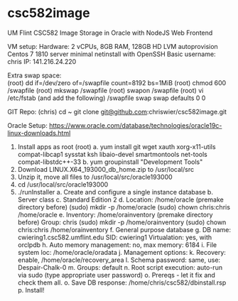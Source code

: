 # csc582image
UM Flint CSC582 Image Storage in Oracle with NodeJS Web Frontend

VM setup:
  Hardware: 2 vCPUs, 8GB RAM, 128GB HD LVM autoprovision
  Centos 7 1810 server minimal netinstall with OpenSSH 
  Basic username: chris
  IP: 141.216.24.220

  Extra swap space:  
    (root) dd if=/dev/zero of=/swapfile count=8192 bs=1MiB
    (root) chmod 600 /swapfile
    (root) mkswap /swapfile
    (root) swapon /swapfile
    (root) vi /etc/fstab  (and add the following)
       /swapfile swap swap defaults 0 0
         

GIT Repo:
  (chris) cd ~
  git clone git@github.com:chriswier/csc582image.git

Oracle Setup:  https://www.oracle.com/database/technologies/oracle19c-linux-downloads.html

  1.  Install apps as root (root)
     a. yum install git wget xauth xorg-x11-utils compat-libcap1 sysstat ksh libaio-devel smartmontools net-tools compat-libstdc++-33
     b. yum groupinstall "Development Tools"
  2.  Download LINUX.X64_193000_db_home.zip to /usr/local/src
  3.  Unzip it, move all files to /usr/local/src/oracle193000
  4.  cd /usr/local/src/oracle193000
  5.  ./runInstaller
     a. Create and configure a single instance database
     b. Server class
     c. Standard Edition 2
     d. Location: /home/oracle  (premake directory before)
          (sudo) mkdir -p /home/oracle
          (sudo) chown chris:chris /home/oracle
     e. Inventory: /home/orainventory  (premake directory before)
        Group: chris
          (sudo) mkdir -p /home/orainventory
          (sudo) chown chris:chris /home/orainventory
     f. General purpose database
     g. DB name: cwiering1.csc582.umflint.edu
        SID: cwiering1
        Virtualation: yes, with orclpdb
     h. Auto memory management: no, max memory: 6184
     i. File system loc: /home/oracle/oradata
     j. Management options: <skip>
     k. Recovery: enable, /home/oracle/recovery_area
     l. Schema password: same,  use:  Despair-Chalk-0
     m. Groups:  default
     n. Root script execution: auto-run via sudo
        (type appropriate user password)
     o. Prereqs - let it fix and check them all.
     o. Save DB response:  /home/chris/csc582/dbinstall.rsp
     p. Install!
